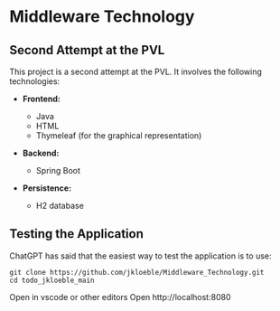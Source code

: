 # Middleware Technology 

## Second Attempt at the PVL

This project is a second attempt at the PVL. It involves the following technologies:

- **Frontend:**
  - Java
  - HTML
  - Thymeleaf (for the graphical representation)

- **Backend:**
  - Spring Boot

- **Persistence:**
  - H2 database

## Testing the Application

ChatGPT has said that the easiest way to test the application is to use:

```
git clone https://github.com/jkloeble/Middleware_Technology.git
cd todo_jkloeble_main
```
 Open in vscode or other editors
 Open http://localhost:8080
